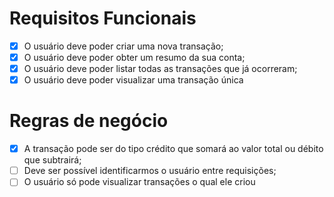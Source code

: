 # Requisitos Funcionais

- [x] O usuário deve poder criar uma nova transação;
- [x] O usuário deve poder obter um resumo da sua conta;
- [x] O usuário deve poder listar todas as transações que já ocorreram;
- [x] O usuário deve poder visualizar uma transação única

# Regras de negócio

- [x] A transação pode ser do tipo crédito que somará ao valor total ou débito que subtrairá;
- [ ] Deve ser possível identificarmos o usuário entre requisições;
- [ ] O usuário só pode visualizar transações o qual ele criou